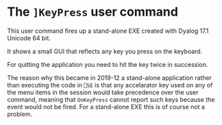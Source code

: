 # The `]KeyPress` user command

This user command fires up a stand-alone EXE created with Dyalog 17.1 Unicode 64 bit. 

It shows a small GUI that reflects any key you press on the keyboard.

For quitting the application you need to hit the <escape> key twice in succession.

The reason why this became in 2019-12 a stand-alone application rather than executing the code in `⎕SE` is that any accelarator key used on any of the menu items in the session would take precedence over the user command, meaning that `OnKeyPress` cannot report such keys because the event would not be fired. For a stand-alone EXE this is of course not a problem.